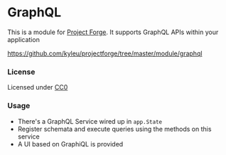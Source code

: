 # GraphQL

This is a module for [Project Forge](https://projectforge.dev). It supports GraphQL APIs within your application

https://github.com/kyleu/projectforge/tree/master/module/graphql

### License 

Licensed under [CC0](https://creativecommons.org/publicdomain/zero/1.0)

### Usage

- There's a GraphQL Service wired up in `app.State`
- Register schemata and execute queries using the methods on this service
- A UI based on GraphiQL is provided
